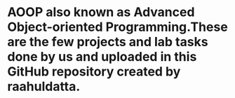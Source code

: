 # AOOP also known as Advanced Object-oriented Programming.These are the few projects and lab tasks done by us and uploaded in this GitHub repository created by raahuldatta.
